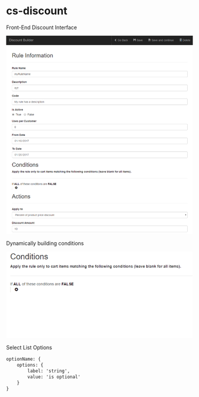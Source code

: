 # cs-discount
Front-End Discount Interface

![Alt text](https://raw.githubusercontent.com/sean-codes/cs-discount/master/img/couponform.png)

Dynamically building conditions

![Alt text](https://raw.githubusercontent.com/sean-codes/cs-discount/master/img/conditions.gif)

Select List Options

    optionName: {
        options: {
            label: 'string',
            value: 'is optional'
        }
    }
